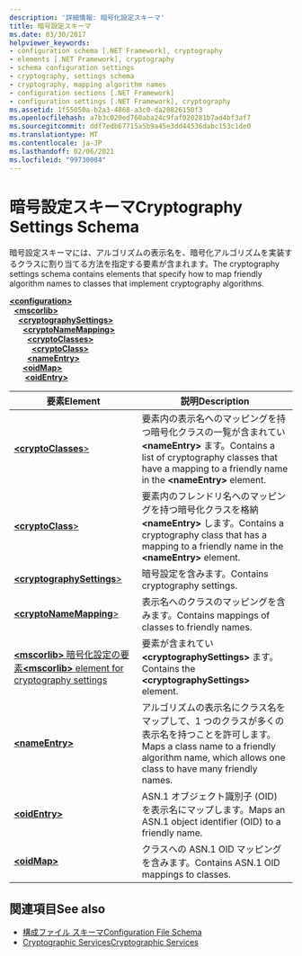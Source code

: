```yaml
---
description: '詳細情報: 暗号化設定スキーマ'
title: 暗号設定スキーマ
ms.date: 03/30/2017
helpviewer_keywords:
- configuration schema [.NET Framework], cryptography
- elements [.NET Framework], cryptography
- schema configuration settings
- cryptography, settings schema
- cryptography, mapping algorithm names
- configuration sections [.NET Framework]
- configuration settings [.NET Framework], cryptography
ms.assetid: 1f55050a-b2a3-4868-a3c0-da20826150f3
ms.openlocfilehash: a7b3c020ed760aba24c9faf020281b7ad4bf3af7
ms.sourcegitcommit: ddf7edb67715a5b9a45e3dd44536dabc153c1de0
ms.translationtype: MT
ms.contentlocale: ja-JP
ms.lasthandoff: 02/06/2021
ms.locfileid: "99730084"
---
```

# <a name="cryptography-settings-schema"></a><span data-ttu-id="9af4f-103">暗号設定スキーマ</span><span class="sxs-lookup"><span data-stu-id="9af4f-103">Cryptography Settings Schema</span></span>

<span data-ttu-id="9af4f-104">暗号設定スキーマには、アルゴリズムの表示名を、暗号化アルゴリズムを実装するクラスに割り当てる方法を指定する要素が含まれます。</span><span class="sxs-lookup"><span data-stu-id="9af4f-104">The cryptography settings schema contains elements that specify how to map friendly algorithm names to classes that implement cryptography algorithms.</span></span>  
  
[**\<configuration>**](../configuration-element.md)\
&nbsp;&nbsp;[**\<mscorlib>**](mscorlib-element-for-cryptography-settings.md)\
&nbsp;&nbsp;&nbsp;&nbsp;[**\<cryptographySettings>**](cryptographysettings-element.md)\
&nbsp;&nbsp;&nbsp;&nbsp;&nbsp;&nbsp;[**\<cryptoNameMapping>**](cryptonamemapping-element.md)\
&nbsp;&nbsp;&nbsp;&nbsp;&nbsp;&nbsp;&nbsp;&nbsp;[**\<cryptoClasses>**](cryptoclasses-element.md)\
&nbsp;&nbsp;&nbsp;&nbsp;&nbsp;&nbsp;&nbsp;&nbsp;&nbsp;&nbsp;[**\<cryptoClass>**](cryptoclass-element.md)\
&nbsp;&nbsp;&nbsp;&nbsp;&nbsp;&nbsp;&nbsp;&nbsp;[**\<nameEntry>**](nameentry-element.md)\
&nbsp;&nbsp;&nbsp;&nbsp;&nbsp;&nbsp;[**\<oidMap>**](oidmap-element.md)\
&nbsp;&nbsp;&nbsp;&nbsp;&nbsp;&nbsp;&nbsp;[**\<oidEntry>**](oidentry-element.md)

|<span data-ttu-id="9af4f-105">要素</span><span class="sxs-lookup"><span data-stu-id="9af4f-105">Element</span></span>|<span data-ttu-id="9af4f-106">説明</span><span class="sxs-lookup"><span data-stu-id="9af4f-106">Description</span></span>|  
|-------------|-----------------|  
|[**\<cryptoClasses**>](cryptoclasses-element.md)|<span data-ttu-id="9af4f-107">要素内の表示名へのマッピングを持つ暗号化クラスの一覧が含まれてい **\<nameEntry>** ます。</span><span class="sxs-lookup"><span data-stu-id="9af4f-107">Contains a list of cryptography classes that have a mapping to a friendly name in the **\<nameEntry>** element.</span></span>|  
|[**\<cryptoClass**>](cryptoclass-element.md)|<span data-ttu-id="9af4f-108">要素内のフレンドリ名へのマッピングを持つ暗号化クラスを格納 **\<nameEntry>** します。</span><span class="sxs-lookup"><span data-stu-id="9af4f-108">Contains a cryptography class that has a mapping to a friendly name in the **\<nameEntry>** element.</span></span>|  
|[**\<cryptographySettings**>](cryptographysettings-element.md)|<span data-ttu-id="9af4f-109">暗号設定を含みます。</span><span class="sxs-lookup"><span data-stu-id="9af4f-109">Contains cryptography settings.</span></span>|  
|[**\<cryptoNameMapping**>](cryptonamemapping-element.md)|<span data-ttu-id="9af4f-110">表示名へのクラスのマッピングを含みます。</span><span class="sxs-lookup"><span data-stu-id="9af4f-110">Contains mappings of classes to friendly names.</span></span>|  
|[<span data-ttu-id="9af4f-111">**\<mscorlib>** 暗号化設定の要素</span><span class="sxs-lookup"><span data-stu-id="9af4f-111">**\<mscorlib>** element for cryptography settings</span></span>](mscorlib-element-for-cryptography-settings.md)|<span data-ttu-id="9af4f-112">要素が含まれてい **\<cryptographySettings>** ます。</span><span class="sxs-lookup"><span data-stu-id="9af4f-112">Contains the **\<cryptographySettings>** element.</span></span>|  
|[**\<nameEntry>**](nameentry-element.md)|<span data-ttu-id="9af4f-113">アルゴリズムの表示名にクラス名をマップして、1 つのクラスが多くの表示名を持つことを許可します。</span><span class="sxs-lookup"><span data-stu-id="9af4f-113">Maps a class name to a friendly algorithm name, which allows one class to have many friendly names.</span></span>|  
|[**\<oidEntry>**](oidentry-element.md)|<span data-ttu-id="9af4f-114">ASN.1 オブジェクト識別子 (OID) を表示名にマップします。</span><span class="sxs-lookup"><span data-stu-id="9af4f-114">Maps an ASN.1 object identifier (OID) to a friendly name.</span></span>|  
|[**\<oidMap>**](oidmap-element.md)|<span data-ttu-id="9af4f-115">クラスへの ASN.1 OID マッピングを含みます。</span><span class="sxs-lookup"><span data-stu-id="9af4f-115">Contains ASN.1 OID mappings to classes.</span></span>|  
  
## <a name="see-also"></a><span data-ttu-id="9af4f-116">関連項目</span><span class="sxs-lookup"><span data-stu-id="9af4f-116">See also</span></span>

- [<span data-ttu-id="9af4f-117">構成ファイル スキーマ</span><span class="sxs-lookup"><span data-stu-id="9af4f-117">Configuration File Schema</span></span>](../index.md)
- [<span data-ttu-id="9af4f-118">Cryptographic Services</span><span class="sxs-lookup"><span data-stu-id="9af4f-118">Cryptographic Services</span></span>](../../../../standard/security/cryptographic-services.md)
